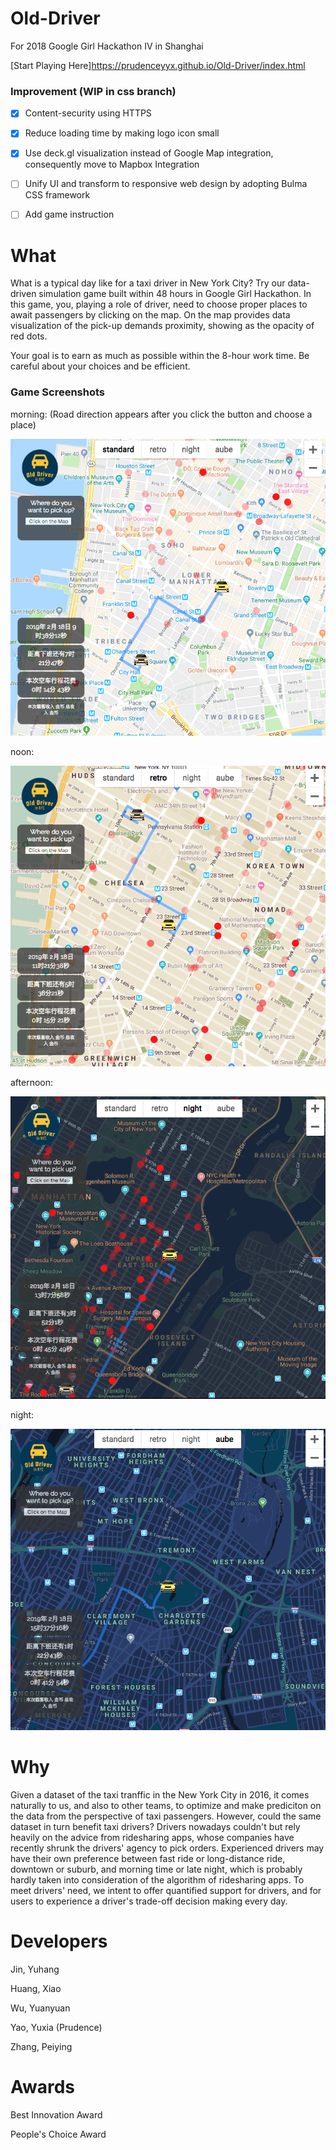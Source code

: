 # Old-Driver
For 2018 Google Girl Hackathon IV in Shanghai

[Start Playing Here]https://prudenceyyx.github.io/Old-Driver/index.html

### Improvement (WIP in css branch)
- [x] Content-security using HTTPS
- [x] Reduce loading time by making logo icon small
- [x] Use deck.gl visualization instead of Google Map integration, consequently move to Mapbox Integration
- [ ] Unify UI and transform to responsive web design by adopting Bulma CSS framework
- [ ] Add game instruction


# What
What is a typical day like for a taxi driver in New York City? Try our data-driven simulation game built within 48 hours in Google Girl Hackathon. 
In this game, you, playing a role of driver, need to choose proper places to await passengers by clicking on the map. On the map provides data visualization of the pick-up demands proximity, showing as the opacity of red dots.

Your goal is to earn as much as possible within the 8-hour work time. Be careful about your choices and be efficient. 

### Game Screenshots

morning: (Road direction appears after you click the button and choose a place)

![alt text][map1]

noon:

![alt text][map2]

afternoon:

![alt text][map3]

night:

![alt text][map4]

[map1]:https://github.com/Prudenceyyx/Old-Driver/blob/master/doc/map_1.png?raw=true
[map2]:https://github.com/Prudenceyyx/Old-Driver/blob/master/doc/map_2.png?raw=true
[map3]:https://github.com/Prudenceyyx/Old-Driver/blob/master/doc/map_3.png?raw=true
[map4]:https://github.com/Prudenceyyx/Old-Driver/blob/master/doc/map_4.png?raw=true




# Why
Given a dataset of the taxi tranffic in the New York City in 2016, it comes naturally to us, and also to other teams, to optimize and make prediciton on the data from the perspective of taxi passengers. However, could the same dataset in turn benefit taxi drivers? Drivers nowadays couldn't but rely heavily on the advice from ridesharing apps, whose companies have recently shrunk the drivers' agency to pick orders. Experienced drivers may have their own preference between fast ride or long-distance ride, downtown or suburb, and morning time or late night, which is probably hardly taken into consideration of the algorithm of ridesharing apps. To meet drivers' need, we intent to offer quantified support for drivers, and for users to experience a driver's trade-off decision making every day.


# Developers
Jin, Yuhang

Huang, Xiao

Wu, Yuanyuan

Yao, Yuxia (Prudence)

Zhang, Peiying

# Awards
Best Innovation Award

People's Choice Award



